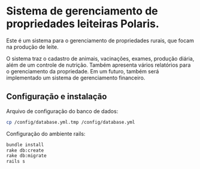 Sistema de gerenciamento de propriedades leiteiras Polaris.
=====

Este é um sistema para o gerenciamento de propriedades rurais, que focam na produção de leite.

O sistema traz o cadastro de animais, vacinações, exames, produção diária, além de um controle de nutrição.
Também apresenta vários relatórios para o gerenciamento da propriedade.
Em um futuro, também será implementado um sistema de gerenciamento financeiro.

Configuração e instalação
-----

Arquivo de configuração do banco de dados:
``` sh
cp /config/database.yml.tmp /config/database.yml
```

Configuração do ambiente rails:
``` sh
bundle install
rake db:create
rake db:migrate
rails s
```
